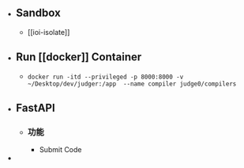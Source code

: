 - ## Sandbox
	- [[ioi-isolate]]
- ## Run [[docker]] Container
	- `docker run -itd --privileged -p 8000:8000 -v ~/Desktop/dev/judger:/app  --name compiler judge0/compilers`
- ## FastAPI
	- ### 功能
		- Submit Code
-